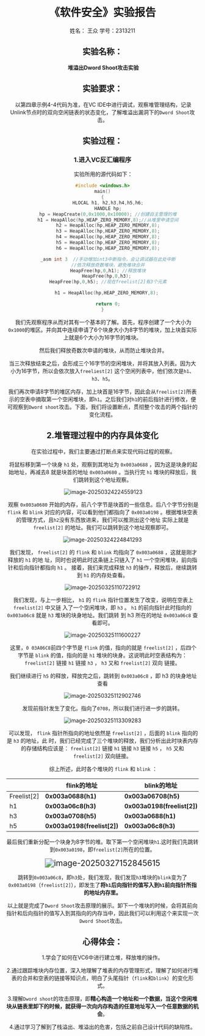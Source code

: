 # <center>《软件安全》实验报告<center>

<center>姓名： 王众     学号：2313211  

## 实验名称：

​	**堆溢出Dword Shoot攻击实验**



## 实验要求：

​	以第四章示例4-4代码为准，在VC IDE中进行调试，观察堆管理结构，记录Unlink节点时的双向空闲链表的状态变化，了解堆溢出漏洞下的`Dword Shoot`攻击。



## 实验过程：

### 1.进入VC反汇编程序

​	实验所用的源代码如下：

```c++
#include <windows.h>
main()
{
    HLOCAL h1, h2,h3,h4,h5,h6;
    HANDLE hp;
    hp = HeapCreate(0,0x1000,0x10000); //创建自主管理的堆
    h1 = HeapAlloc(hp,HEAP_ZERO_MEMORY,8);//从堆里申请空间
    h2 = HeapAlloc(hp,HEAP_ZERO_MEMORY,8);
    h3 = HeapAlloc(hp,HEAP_ZERO_MEMORY,8);
    h4 = HeapAlloc(hp,HEAP_ZERO_MEMORY,8);
    h5 = HeapAlloc(hp,HEAP_ZERO_MEMORY,8);
    h6 = HeapAlloc(hp,HEAP_ZERO_MEMORY,8);

    _asm int 3  //手动增加int3中断指令，会让调试器在此处中断
    //依次释放奇数堆块，避免堆块合并
    HeapFree(hp,0,h1); //释放堆块
    HeapFree(hp,0,h3); 
    HeapFree(hp,0,h5); //现在freelist[2]有3个元素

    h1 = HeapAlloc(hp,HEAP_ZERO_MEMORY,8); 

    return 0;
}

```

​	我们先观察程序从而对其有一个基本的了解。首先，程序创建了一个大小为 `0x1000`的堆区。并向其中连续申请了6个块身大小为8字节的堆块，加上块首实际上就是6个大小为16字节的堆块。

​	然后我们释放奇数次申请的堆块，从而防止堆块合并。

​	当三次释放结束之后，会形成三个16字节的空闲堆块，并将其放入列表。因为大小为16字节，所以会依次放入`freeliest[2]` 这个空闲列表中，他们依次是`h1`、`h3`、`h5`。

​	我们再次申请8字节的堆区内存，加上块首是16字节，因此会从`freelist[2]`所表示的空表中摘取第一个空闲堆块，即`h1`。之后我们对`h1`的前后指针进行修改，便可观察到`Dword shoot`攻击。下面，我们将设置断点，贯彻整个攻击的两个指针的变化流程。



## 2.堆管理过程中的内存具体变化

​	在实验过程中，我们主要通过打断点来实现代码过程的观察。

​	将鼠标移到第一个块身 `h1` 处，观察到其地址为 `0x003a0688` ，因为这是块身的起始地址，再减去8 就是块首的地址 `0x003a0680` 。当执行完 `h1` 堆块的释放后，我们跳转到这个地址观察。

​	![image-20250324224559123](C:\Users\coffe\AppData\Roaming\Typora\typora-user-images\image-20250324224559123.png)

​	观察 `0x003a0680` 开始的内存，前八个字节是块首的一些信息。后八个字节分别是 `flink` 和 `blink` 对应的内容，可以看到他们都指向了 `0x003a0198` 。根据堆块空表的管理方式，且`h2`没有东西放进来，我们可以推测出这个地址 实际上就是 `freelist[2]` 的地址。我们可以跳转到这个地址观察即可。

![image-20250324224841293](C:\Users\coffe\AppData\Roaming\Typora\typora-user-images\image-20250324224841293.png)

​	我们发现， `freelist[2]` 的 `flink` 和 `blink` 均指向了 `0x003a0688` ，这就是刚才释放的 `h1` 的地 址，同时也说明此时这条链上只链入了 `h1` 一个空闲堆块，前向指针和后向指针都指向 `h1` 。 接着，我们来完成释放 `h3` 的操作，释放后，继续跳转到 `h1` 的内存处查看。

![image-20250325110722912](C:\Users\coffe\AppData\Roaming\Typora\typora-user-images\image-20250325110722912.png)

​	我们发现，与上一步相比， `h1` 的 `flink` 指针位置发生了改变，说明在空表上 `freelist[2]` 中又链 入了一个空闲堆块，即 `h3` 。 `h1` 的前向指针此时指向的 `0x003a06c8` 就是 `h3` 堆块的块身地址。我们跳转 到 h3 所在的地址 `0x003a06c8` 查看即可。

![image-20250325111600227](C:\Users\coffe\AppData\Roaming\Typora\typora-user-images\image-20250325111600227.png)

​	这里，`0 03A06C8`前四个字节是 `flink` 的值，指向的就是 `freelist[2]` ，后四个字节是 `blink` 的值，指向的是 `h1` 堆块的块身。这说明此时空表结构为： `freelist[2]` 链接 `h1` 链接 `h3` ， `h3` 又和 `freelist[2]` 双向 链接。

​	我们继续进行 `h5` 的释放，释放完之后，跳转到 `0x003a06c8` ，即 h3 的块身地址查看

![image-20250325112902746](C:\Users\coffe\AppData\Roaming\Typora\typora-user-images\image-20250325112902746.png)

​	发现前指针发生了变化。指向了`0708`，所以我们进行进一步的跳转。

![image-20250325113309283](C:\Users\coffe\AppData\Roaming\Typora\typora-user-images\image-20250325113309283.png)

​	可以发现， `flink` 指针所指向的地址依然是 `freelist[2]` ，后面的 `blink` 指向的是 `h3` 的地址，此 时，我们已经完成了三个堆块的释放，我们分析出此时块表内存的存储结构应该是： `freelist[2]` 链接 `h1` 链接 `h3` 链接 `h5` ， `h5` 又和 `freelist[2]` 双向链接。

​	综上所述，此时各个堆块的 `flink` 和 `blink` ：

|             | flink的地址                 | blink的地址                 |
| ----------- | --------------------------- | --------------------------- |
| Freelist[2] | **0x003a0688(h1)**          | **0x003a06708(h5)**         |
| h1          | **0x003a06c8(h3)**          | **0x003a0198(freelist[2])** |
| h3          | **0x003a0708(h5)**          | **0x003a0688(h1)**          |
| h5          | **0x003a0198(freelist[2])** | **0x003a06c8(h3)**          |

​	最后我们重新分配一个块身为8字节的堆。取下第一个空闲堆块`h1`.这时我们先跳转到`0x003a0198`，即`freelist[2]`所在的位置。

<img src="C:\Users\coffe\AppData\Roaming\Typora\typora-user-images\image-20250327152845615.png" alt="image-20250327152845615" style="zoom:150%;" />

​	跳转到`0x003a06c8`，即`h3`处，我们发现，我们发现`h3`堆块的`blink`变为了`0x003a0198`（`freelist[2]`），即发生了**将`h1`后向指针的值写入到`h1`前向指针所指的地址内存里。**

​	以上就是完成了`Dword Shoot`攻击原理的展示。卸下一个堆块的时候，会将其前向指针和后向指针的值写入到其指向的内存当中，因此我们可以利用这个来实现一次`Dword Shoot`攻击。

## 心得体会：

1.学会了如何在VC6中进行建立堆，释放堆的操作。

2.通过跟踪堆块内存位置，深入地理解了堆表的内存管理形式，理解了如何进行堆表的合并和空表的链接等知识点，明白了头尾指针（`flink`和`blink`）的变化形式。

3.理解`Dword shoot`的攻击原理，即**精心构造一个地址和一个数据，当这个空闲堆块从链表里卸下的时候，就获得一次向内存构造的任意地址写入一个任意数据的机会**。

4.通过学习了解到了栈溢出、堆溢出的危害，包括之前自己设计代码的缺陷性。